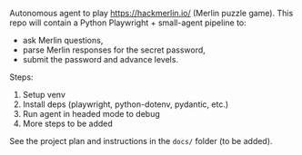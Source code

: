 Autonomous agent to play https://hackmerlin.io/ (Merlin puzzle game).
This repo will contain a Python Playwright + small-agent pipeline to:
- ask Merlin questions,
- parse Merlin responses for the secret password,
- submit the password and advance levels.

Steps:
1. Setup venv
2. Install deps (playwright, python-dotenv, pydantic, etc.)
3. Run agent in headed mode to debug
4. More steps to be added

See the project plan and instructions in the `docs/` folder (to be added).
